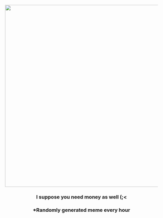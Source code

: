 <p align="center">
        <img src="https://i.redd.it/krdd59qf0yy91.jpg" width="600" height="600">
        </p>
        <h3 align="center">I suppose you need money as well (;&lt;</h3>
        <h3 align="center">*Randomly generated meme every hour</h3>
    